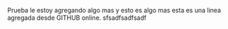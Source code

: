 Prueba
le estoy agregando algo mas y esto es algo mas
esta es una linea agregada desde GITHUB online.
sfsadfsadfsadf
